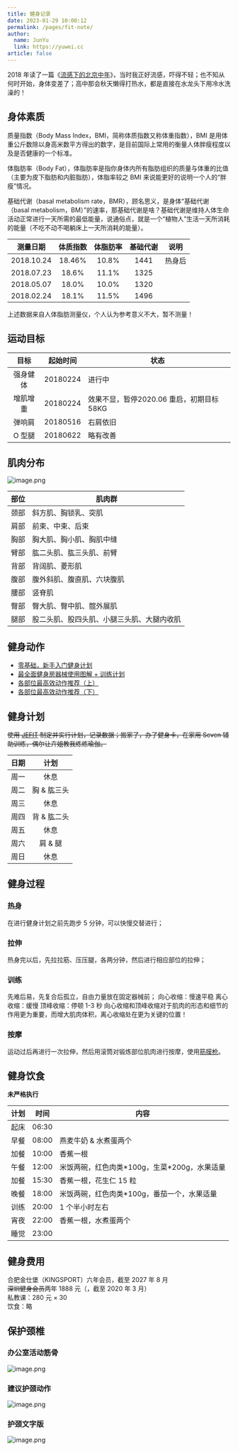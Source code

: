 ```yaml
---
title: 健身记录
date: 2023-01-29 10:00:12
permalink: /pages/fit-note/
author: 
  name: JunYu
  link: https://yuwei.cc
article: false
---
```

2018 年读了一篇《[流感下的北京中年](https://mp.weixin.qq.com/s/fqJ0NYpumVKPQhkOMQd8Hg)》，当时我正好流感，吓得不轻；也不知从何时开始，身体变差了；高中那会秋天懒得打热水，都是直接在水龙头下用冷水洗澡的！
## 身体素质
质量指数（Body Mass Index，BMI，简称体质指数又称体重指数），BMI 是用体重公斤数除以身高米数平方得出的数字，是目前国际上常用的衡量人体胖瘦程度以及是否健康的一个标准。

体脂肪率（Body Fat），体脂肪率是指你身体内所有脂肪组织的质量与体重的比值（主要为皮下脂肪和内脏脂肪），体脂率较之 BMI 来说能更好的说明一个人的“胖瘦”情况。

基础代谢（basal metabolism rate，BMR），顾名思义，是身体“基础代谢（basal metabolism，BM）”的速率，那基础代谢是啥？基础代谢是维持人体生命活动正常进行一天所需的最低能量，说通俗点，就是一个“植物人”生活一天所消耗的能量（不吃不动不喝躺床上一天所消耗的能量）。

| 测量日期 | 体质指数 | 体脂肪率 | 基础代谢 | 说明 |
| :---: | :---: | :---: | :---: | --- |
| 2018.10.24 | 18.46% | 10.8% | 1441 | 热身后 |
| 2018.07.23 | 18.6% | 11.1% | 1325 |  |
| 2018.05.07 | 18.0% | 10.0% | 1320 |  |
| 2018.02.24 | 18.1% | 11.5% | 1496 |  |

上述数据来自人体脂肪测量仪，个人认为参考意义不大，暂不测量！
## 运动目标
| 目标 | 起始时间 | 状态 |
| :---: | :---: | --- |
| 强身健体 | 20180224 | 进行中 |
| 增肌增重 | 20180224 | 效果不显，暂停2020.06 重启，初期目标 58KG |
| 弹响肩 | 20180516 | 右肩依旧 |
| O 型腿 | 20180622 | 略有改善 |

## 肌肉分布
![image.png](https://f.pz.al/pzal/2023/01/29/2e673e14c0dbe.png)

| 部位 | 肌肉群 |
| --- | --- |
| 颈部 | 斜方肌、胸锁乳、突肌 |
| 肩部 | 前束、中束、后束 |
| 胸部 | 胸大肌、胸小肌、胸肌中缝 |
| 臂部 | 肱二头肌、肱三头肌、前臂 |
| 背部 | 背阔肌、菱形肌 |
| 腹部 | 腹外斜肌、腹直肌、六块腹肌 |
| 腰部 | 竖脊肌 |
| 臀部 | 臀大肌、臀中肌、髋外展肌 |
| 腿部 | 股二头肌、股四头肌、小腿三头肌、大腿内收肌 |

## 健身动作
- [零基础，新手入门健身计划](https://zhuanlan.zhihu.com/p/34104889)
- [最全面健身房器械使用图解 + 训练计划](https://mp.weixin.qq.com/s?__biz=MzU0NDA2MDYyMw==&mid=2247495703&idx=4&sn=1f22f19f76787d4ef30b1bf3702aef8a&source=41)
- [各部位最高效动作推荐（上）](http://www.shihuo.cn/article/detail/11244.html)
- [各部位最高效动作推荐（下）](http://www.shihuo.cn/article/detail/11472.html)
## 健身计划
~~使用 [JEFIT](http://www.jefit.com/) 制定并实行计划，记录数据；搬家了，办了健身卡，在家用 Seven 辅助训练，偶尔让卉姐教我练练瑜伽。~~

| 日期 | 计划 |
| :---: | :---: |
| 周一 | 休息 |
| 周二 | 胸 & 肱三头  |
| 周三 | 休息 |
| 周四 | 背 & 肱二头 |
| 周五 | 休息 |
| 周六 | 肩 & 腿 |
| 周日 | 休息 |
## 健身过程
### 热身
在进行健身计划之前先跑步 5 分钟，可以快慢交替进行；
### 拉伸
热身完以后，先拉拉筋、压压腿，各两分钟，然后进行相应部位的拉伸；
### 训练
先难后易，先复合后孤立，自由力量放在固定器械前；
向心收缩：慢速平稳
离心收缩：缓慢
顶峰收缩：停顿 1-3 秒
向心收缩和顶峰收缩对于肌肉的形态和细节的作用更为重要，而增大肌肉体积，离心收缩处在更为关键的位置！
### 按摩
运动过后再进行一次拉伸，然后用滚筒对锻炼部位肌肉进行按摩，使用[筋膜枪](https://yuwei.cc/fascial-gun.html)。
## 健身饮食
**未严格执行**

| 计划 | 时间 | 内容 |
| :---: | :---: | --- |
| 起床 | 06:30 |  |  |
| 早餐 | 08:00 | 燕麦牛奶 & 水煮蛋两个 |
| 加餐 | 10:00 | 香蕉一根 |
| 午餐 | 12:00 | 米饭两碗，红色肉类\*100g，生菜\*200g，水果适量 |
| 加餐 | 15:30 | 香蕉一根，花生仁 15 粒 |
| 晚餐 | 18:00 | 米饭两碗，红色肉类\*100g，番茄一个，水果适量 |
| 训练 | 20:00 | 1 个半小时左右 |
| 宵夜 | 22:00 | 香蕉一根，水煮蛋两个 |
| 睡觉 | 23:00  |  |

## 健身费用
合肥金仕堡（KINGSPORT）六年会员，截至 2027 年 8 月  
~~深圳健身会员~~两年 1888 元（，截至 2020 年 3 月）  
私教课：280 元 × 30  
饮食：略
## 保护颈椎
### 办公室活动筋骨  
![image.png](https://f.pz.al/pzal/2023/01/29/996966f6fda18.png)

### 建议护颈动作  
![image.png](https://f.pz.al/pzal/2023/01/29/1757e5a907a2e.png)

### 护颈文字版  
![image.png](https://f.pz.al/pzal/2023/01/29/3c5493622d621.png)